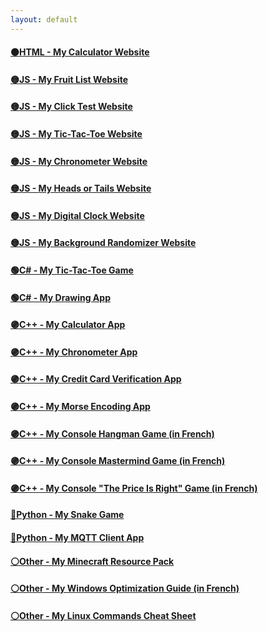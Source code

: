 ```yaml
---
layout: default
---
```


#### [🟠HTML - My Calculator Website](pages/calculator/)
#### [🟡JS - My Fruit List Website](pages/fruits/)
#### [🟡JS - My Click Test Website](pages/clicktest/)
#### [🟡JS - My Tic-Tac-Toe Website](pages/tictactoe/)
#### [🟡JS - My Chronometer Website](pages/chronometer/)
#### [🟡JS - My Heads or Tails Website](pages/headsortails/)
#### [🟡JS - My Digital Clock Website](pages/clock/)
#### [🟡JS - My Background Randomizer Website](pages/color/)
#### [🟢C# - My Tic-Tac-Toe Game](https://github.com/PouletEnSlip/TicTacToeCSharp)
#### [🟢C# - My Drawing App](https://github.com/PouletEnSlip/Drawing)
#### [🟣C++ - My Calculator App](https://github.com/PouletEnSlip/Calculator)
#### [🟣C++ - My Chronometer App](https://github.com/PouletEnSlip/Chronometer)
#### [🟣C++ - My Credit Card Verification App](https://github.com/PouletEnSlip/CreditCardVerification)
#### [🟣C++ - My Morse Encoding App](https://github.com/PouletEnSlip/Morse)
#### [🟣C++ - My Console Hangman Game (in French)](https://github.com/PouletEnSlip/HangmanGame)
#### [🟣C++ - My Console Mastermind Game (in French)](https://github.com/PouletEnSlip/Mastermind)
#### [🟣C++ - My Console "The Price Is Right" Game (in French)](https://github.com/PouletEnSlip/ThePriceIsRight)
#### [🔵Python - My Snake Game](https://github.com/PouletEnSlip/Snake)
#### [🔵Python - My MQTT Client App](https://github.com/PouletEnSlip/MQTT)
#### [⚪Other - My Minecraft Resource Pack](pages/cotcotpack)
#### [⚪Other - My Windows Optimization Guide (in French)](pages/opti)
#### [⚪Other - My Linux Commands Cheat Sheet](https://github.com/PouletEnSlip/Linux)
